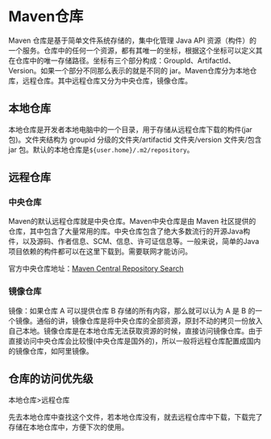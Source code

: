 # Maven仓库

Maven 仓库是基于简单文件系统存储的，集中化管理 Java API 资源（构件）的一个服务。仓库中的任何一个资源，都有其唯一的坐标，根据这个坐标可以定义其在仓库中的唯一存储路径。坐标有三个部分构成：GroupId、ArtifactId、Version。如果一个部分不同那么表示的就是不同的 jar。Maven仓库分为本地仓库，远程仓库。其中远程仓库又分为中央仓库，镜像仓库。

## 本地仓库

本地仓库是开发者本地电脑中的一个目录，用于存储从远程仓库下载的构件(jar 包)。文件夹结构为 groupid 分级的文件夹/artifactid 文件夹/version 文件夹/包含 jar 包。默认的本地仓库是`${user.home}/.m2/repository`。

## 远程仓库

### 中央仓库

Maven的默认远程仓库就是中央仓库。Maven中央仓库是由 Maven 社区提供的仓库，其中包含了大量常用的库。中央仓库包含了绝大多数流行的开源Java构件，以及源码、作者信息、SCM、信息、许可证信息等。一般来说，简单的Java项目依赖的构件都可以在这里下载到。需要联网才能访问。

官方中央仓库地址：[Maven Central Repository Search](https://search.maven.org/)

### 镜像仓库

镜像：如果仓库 A 可以提供仓库 B 存储的所有内容，那么就可以认为 A 是 B 的一个镜像。通俗的讲，镜像仓库是将中央仓库的全部资源，原封不动的拷贝一份放入自己本地。镜像仓库是在本地仓库无法获取资源的时候，直接访问镜像仓库。由于直接访问中央仓库会比较慢(中央仓库是国外的)，所以一般将远程仓库配置成国内的镜像仓库，如阿里镜像。

## 仓库的访问优先级

本地仓库>远程仓库

先去本地仓库中查找这个文件，若本地仓库没有，就去远程仓库中下载，下载完了存储在本地仓库中，方便下次的使用。
